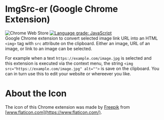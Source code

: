 # ImgSrc-er (Google Chrome Extension)
![Chrome Web Store](https://img.shields.io/chrome-web-store/v/mmalpdcdmbloijpgoagaeallfnmioika) [![Language grade: JavaScript](https://img.shields.io/lgtm/grade/javascript/g/ttsukagoshi/chrome-ext_ImgSrc-er.svg?logo=lgtm&logoWidth=18)](https://lgtm.com/projects/g/ttsukagoshi/chrome-ext_ImgSrc-er/context:javascript)  
Google Chrome extension to convert selected image link URL into an HTML `<img>` tag with `src` attribute on the clipboard. Either an image, URL of an image, or link to an image can be selected.

For example when a text `https://example.com/image.jpg` is selected and this extension is executed via the context menu, the string `<img src="https://example.com/image.jpg" alt="">` is save on the clipboard. You can in turn use this to edit your website or whereever you like.

# About the Icon
The icon of this Chrome extension was made by [Freepik](https://www.flaticon.com/authors/freepik) from [www.flaticon.com](https://www.flaticon.com/).